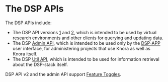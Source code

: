 <!---
 * Copyright © 2021 - 2022 Swiss National Data and Service Center for the Humanities and/or DaSCH Service Platform contributors.
 * SPDX-License-Identifier: Apache-2.0
-->

# The DSP APIs

The DSP APIs include:

* The DSP API versions [1](api-v1/index.md) and [2](api-v2/index.md), which is intended to be used by
  virtual research environments and other clients for querying and updating
  data.
* The DSP [Admin API](api-admin/index.md), which is intended to be used only by the
  [DSP-APP](https://github.com/dasch-swiss/dsp-app) user interface, for
  administering projects that use Knora as well as Knora itself.
* The DSP [Util API](api-util/index.md), which is intended to be used for information retrieval
  about the DSP-stack itself.

DSP API v2 and the admin API support [Feature Toggles](feature-toggles.md).
